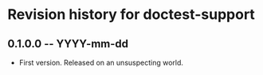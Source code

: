 # Revision history for doctest-support

## 0.1.0.0 -- YYYY-mm-dd

* First version. Released on an unsuspecting world.
